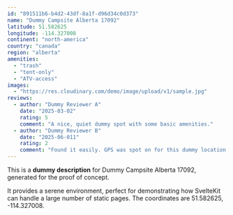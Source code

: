 ```yaml
---
id: "891511b6-b4d2-43df-8a1f-d96d34c0d373"
name: "Dummy Campsite Alberta 17092"
latitude: 51.582625
longitude: -114.327008
continent: "north-america"
country: "canada"
region: "alberta"
amenities:
  - "trash"
  - "tent-only"
  - "ATV-access"
images:
  - "https://res.cloudinary.com/demo/image/upload/v1/sample.jpg"
reviews:
  - author: "Dummy Reviewer A"
    date: "2025-03-02"
    rating: 5
    comment: "A nice, quiet dummy spot with some basic amenities."
  - author: "Dummy Reviewer B"
    date: "2025-06-011"
    rating: 2
    comment: "Found it easily. GPS was spot on for this dummy location."
---
```


This is a **dummy description** for Dummy Campsite Alberta 17092, generated for the proof of concept.

It provides a serene environment, perfect for demonstrating how SvelteKit can handle a large number of static pages. The coordinates are 51.582625, -114.327008.
